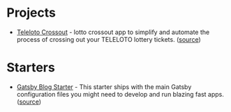 # Projects

* [Teleloto Crossout][teleloto-public] - lotto crossout app to simplify and automate the process of crossing out your TELELOTO lottery tickets. ([source][teleloto-source])

[teleloto-public]: https://eddjoke.github.io/teleloto-crossout/
[teleloto-source]: https://github.com/eddjoke/teleloto-crossout

# Starters

* [Gatsby Blog Starter][gatsby-blog-public] - This starter ships with the main Gatsby configuration files you might need to develop and run blazing fast apps. ([source][gatsby-blog-source])

[gatsby-blog-public]: https://eddjoke.github.io/gatsby-blog-starter/
[gatsby-blog-source]: https://github.com/eddjoke/gatsby-blog-starter
